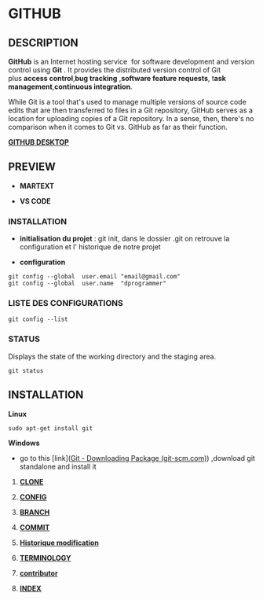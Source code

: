 # GITHUB

## DESCRIPTION

**GitHub** is an Internet hosting service  for software development and version control using **Git** . It provides the distributed version control of Git plus **access control**,**bug tracking** ,**software feature requests**, t**ask management**,**continuous integration**. 

While Git is a tool that's used to manage multiple versions of source code edits that are then transferred to files in a Git repository, GitHub serves as a location for uploading copies of a Git repository. In a sense, then, there's no comparison when it comes to Git vs. GitHub as far as their function.

[**GITHUB DESKTOP**](https://desktop.github.com/)

## PREVIEW

- **MARTEXT**

- **VS CODE**

### INSTALLATION

- **initialisation du projet** :  git init, dans le dossier .git on retrouve la configuration et l' historique de notre projet

- **configuration** 

```git
git config --global  user.email "email@gmail.com"
git config --global  user.name  "dprogrammer"
```

### LISTE DES CONFIGURATIONS

```git
git config --list
```

### STATUS

Displays the state of the working directory and the staging area.

```git
git status
```

## INSTALLATION

**Linux**

```shell
sudo apt-get install git
```

**Windows**

- go to  this [link]([Git - Downloading Package (git-scm.com)](https://git-scm.com/download/win)) ,download git standalone and install it
1. **[CLONE]()**

2. [**CONFIG**]()

3. [**BRANCH**]()

4. [**COMMIT**]()

5. [**Historique modification**]()

6. [**TERMINOLOGY**]()

7. [**contributor**]()

8. [**INDEX**]()
